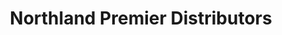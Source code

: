 ---
title: "Northland Premier Distributors"
url: /chandler/northland-premier-distributors/
shop: wholesale
---